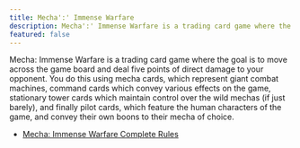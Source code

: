 ```yaml
---
title: Mecha':' Immense Warfare
description: Mecha':' Immense Warfare is a trading card game where the goal is to move across the game board and deal five points of direct damage to your opponent. 
featured: false
---
```


Mecha: Immense Warfare is a trading card game where the goal is to move across the game board and deal five points of direct damage to your opponent. You do this using mecha cards, which represent giant combat machines, command cards which convey various effects on the game, stationary tower cards which maintain control over the wild mechas (if just barely), and finally pilot cards, which feature the human characters of the game, and convey their own boons to their mecha of choice.

* [Mecha: Immense Warfare Complete Rules](http://mechaimmensewarfare.com/)
